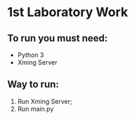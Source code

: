 # 1st Laboratory Work # 

To run you must need:
-------------------------
* Python 3
* Xming Server

Way to run:
-------------------------
1. Run Xming Server;
2. Run main.py
